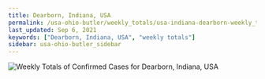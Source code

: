 ```yaml
---
title: Dearborn, Indiana, USA
permalink: /usa-ohio-butler/weekly_totals/usa-indiana-dearborn-weekly_totals.html
last_updated: Sep 6, 2021
keywords: ["Dearborn, Indiana, USA", "weekly totals"]
sidebar: usa-ohio-butler_sidebar
---
```


![Weekly Totals of Confirmed Cases for Dearborn, Indiana, USA](/covid_tracker/images/graphs/usa-indiana-dearborn-weekly_totals_graph.png)
